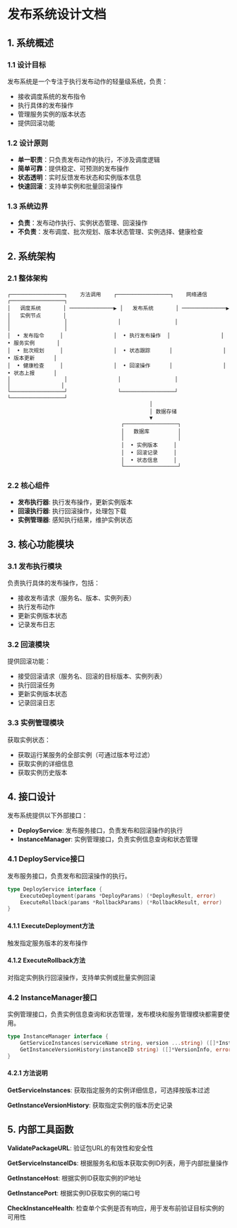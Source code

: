 # 发布系统设计文档

## 1. 系统概述

### 1.1 设计目标
发布系统是一个专注于执行发布动作的轻量级系统，负责：
- 接收调度系统的发布指令
- 执行具体的发布操作
- 管理服务实例的版本状态
- 提供回滚功能

### 1.2 设计原则
- **单一职责**：只负责发布动作的执行，不涉及调度逻辑
- **简单可靠**：提供稳定、可预测的发布操作
- **状态透明**：实时反馈发布状态和实例版本信息
- **快速回滚**：支持单实例和批量回滚操作

### 1.3 系统边界
- **负责**：发布动作执行、实例状态管理、回滚操作
- **不负责**：发布调度、批次规划、版本状态管理、实例选择、健康检查

## 2. 系统架构

### 2.1 整体架构
```
┌─────────────────┐    方法调用    ┌─────────────────┐    网络通信    ┌─────────────────┐
│   调度系统       │ ──────────────▶ │   发布系统       │ ──────────────▶ │   实例节点       │
│                 │                │                 │                │                 │
│  • 发布指令     │                │  • 执行发布操作  │                │  • 服务实例       │
│  • 批次规划     │                │  • 状态跟踪      │                │  • 版本更新      │
│  • 健康检查     │                │  • 回滚操作      │                │  • 状态上报      │
│                 │                │                 │                │                │
└─────────────────┘                └─────────────────┘                └─────────────────┘
                                             │
                                             │ 数据存储
                                             ▼
                                    ┌─────────────────┐
                                    │   数据库         │
                                    │                 │
                                    │  • 实例版本     │
                                    │  • 回滚记录     │
                                    │  • 状态信息     │
                                    └─────────────────┘
```

### 2.2 核心组件

- **发布执行器**: 执行发布操作，更新实例版本
- **回滚执行器**: 执行回滚操作，处理包下载
- **实例管理器**: 感知执行结果，维护实例状态

## 3. 核心功能模块

### 3.1 发布执行模块
负责执行具体的发布操作，包括：
- 接收发布请求（服务名、版本、实例列表）
- 执行发布动作
- 更新实例版本状态
- 记录发布日志

### 3.2 回滚模块
提供回滚功能：
- 接受回滚请求（服务名、回滚的目标版本、实例列表）
- 执行回滚任务
- 更新实例版本状态
- 记录回滚日志

### 3.3 实例管理模块
获取实例状态：
- 获取运行某服务的全部实例（可通过版本号过滤）
- 获取实例的详细信息
- 获取实例历史版本

## 4. 接口设计

发布系统提供以下外部接口：

- **DeployService**: 发布服务接口，负责发布和回滚操作的执行
- **InstanceManager**: 实例管理接口，负责实例信息查询和状态管理

### 4.1 DeployService接口

发布服务接口，负责发布和回滚操作的执行。

```go
type DeployService interface {
    ExecuteDeployment(params *DeployParams) (*DeployResult, error)
    ExecuteRollback(params *RollbackParams) (*RollbackResult, error)
}
```

#### 4.1.1 ExecuteDeployment方法

触发指定服务版本的发布操作

#### 4.1.2 ExecuteRollback方法

对指定实例执行回滚操作，支持单实例或批量实例回滚

### 4.2 InstanceManager接口

实例管理接口，负责实例信息查询和状态管理，发布模块和服务管理模块都需要使用。

```go
type InstanceManager interface {
    GetServiceInstances(serviceName string, version ...string) ([]*InstanceInfo, error)
    GetInstanceVersionHistory(instanceID string) ([]*VersionInfo, error)
}
```

#### 4.2.1 方法说明

**GetServiceInstances**: 获取指定服务的实例详细信息，可选择按版本过滤

**GetInstanceVersionHistory**: 获取指定实例的版本历史记录

## 5. 内部工具函数

**ValidatePackageURL**: 验证包URL的有效性和安全性

**GetServiceInstanceIDs**: 根据服务名和版本获取实例ID列表，用于内部批量操作

**GetInstanceHost**: 根据实例ID获取实例的IP地址

**GetInstancePort**: 根据实例ID获取实例的端口号

**CheckInstanceHealth**: 检查单个实例是否有响应，用于发布前验证目标实例的可用性
